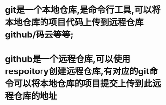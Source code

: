 
# git是一个本地仓库,是命令行工具,可以将本地仓库的项目代码上传到远程仓库github/码云等等;

# github是一个远程仓库,可以使用respoitory创建远程仓库,有对应的git命令可以将本地仓库的项目提交上传到此远程仓库的地址








